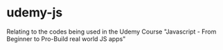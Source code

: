 # udemy-js
Relating to the codes being used in the Udemy Course "Javascript - From Beginner to Pro-Build real world JS apps"
